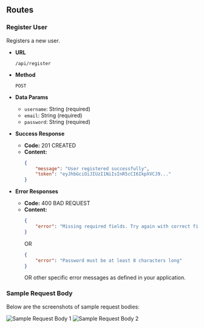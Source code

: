 ## Routes

### Register User

Registers a new user.

- **URL**

  `/api/register`

- **Method**

  `POST`

- **Data Params**

  - `username`: String (required)
  - `email`: String (required)
  - `password`: String (required)

- **Success Response**

  - **Code:** 201 CREATED
  - **Content:**
    ```json
    {
        "message": "User registered successfully",
        "token": "eyJhbGciOiJIUzI1NiIsInR5cCI6IkpXVCJ9..."
    }
    ```

- **Error Responses**

  - **Code:** 400 BAD REQUEST
  - **Content:**
    ```json
    {
        "error": "Missing required fields. Try again with correct fields!"
    }
    ```
    OR
    ```json
    {
        "error": "Password must be at least 8 characters long"
    }
    ```
    OR other specific error messages as defined in your application.

### Sample Request Body

Below are the screenshots of sample request bodies:

![Sample Request Body 1](path/to/sample_request_body_1.png)
![Sample Request Body 2](path/to/sample_request_body_2.png)
